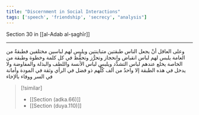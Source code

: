 ```yaml
---
title: "Discernment in Social Interactions"
tags: ['speech', 'friendship', 'secrecy', "analysis"]
---
```


 Section 30 in [[al-Adab al-ṣaghīr]]

---
وعلى العاقل أنْ يجعل الناس طبقتين متباينتين ويلبس لهم لباسين مختلفين فطبقةٌ من العامة يلبس لهم لباس انقباض وانحجاز وتحرُّز وتحفُّظ في كل كلمة وخطوة وطبقة من الخاصة يخلع عندهم لباس التشدُّد ويلبس لباس الأنسة واللطف والبذلة والمفاوضة ولا يدخل في هذه الطبقة إلا واحدٌ من ألف كُلُّهم ذو فضل في الرأي وثقة في المودة وأمانة في السر ووفاء بالإخاء

> [!similar]
> - [[Section (adka.66)]]
> - [[Section (duya.110)]]
